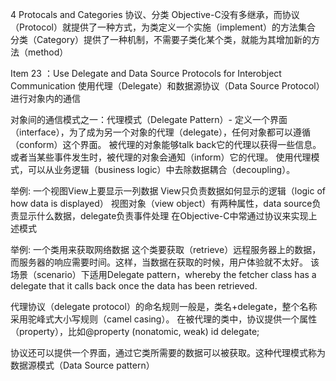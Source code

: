 4 Protocals and Categories
协议、分类
Objective-C没有多继承，而协议（Protocol）就提供了一种方式，为类定义一个实施（implement）的方法集合
分类（Category）提供了一种机制，不需要子类化某个类，就能为其增加新的方法（method）

Item 23 ：Use Delegate and Data Source Protocols for Interobject Communication
使用代理（Delegate）和数据源协议（Data Source Protocol）进行对象内的通信

对象间的通信模式之一：代理模式（Delegate Pattern）- 定义一个界面（interface），为了成为另一个对象的代理（delegate），任何对象都可以遵循（conform）这个界面。
被代理的对象能够talk back它的代理以获得一些信息。或者当某些事件发生时，被代理的对象会通知（inform）它的代理。
使用代理模式，可以从业务逻辑（business logic）中去除数据耦合（decoupling）。

举例: 一个视图View上要显示一列数据
	View只负责数据如何显示的逻辑（logic of how data is displayed）
	视图对象（view object）有两种属性，data source负责显示什么数据，delegate负责事件处理
	在Objective-C中常通过协议来实现上述模式

举例: 一个类用来获取网络数据
	这个类要获取（retrieve）远程服务器上的数据，而服务器的响应需要时间。这样，当数据在获取的时候，用户体验就不太好。
	该场景（scenario）下适用Delegate pattern，whereby the fetcher class has a delegate that it calls back once the data has been retrieved.

代理协议（delegate protocol）的命名规则一般是，类名+delegate，整个名称采用驼峰式大小写规则（camel casing）。
在被代理的类中，协议提供一个属性（property），比如@property (nonatomic, weak) id<EOCNetworkFetcherDelegate> delegate;

协议还可以提供一个界面，通过它类所需要的数据可以被获取。这种代理模式称为数据源模式（Data Source pattern）